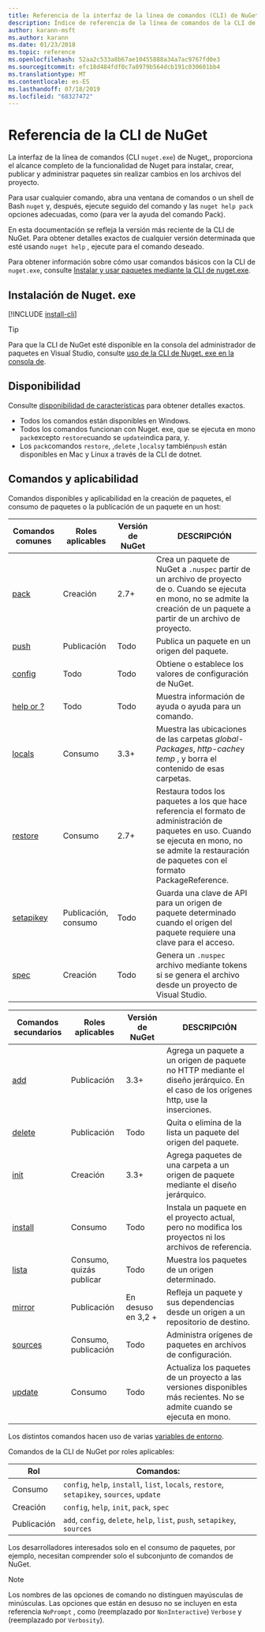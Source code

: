 ```yaml
---
title: Referencia de la interfaz de la línea de comandos (CLI) de NuGet
description: Índice de referencia de la línea de comandos de la CLI de Nuget. exe
author: karann-msft
ms.author: karann
ms.date: 01/23/2018
ms.topic: reference
ms.openlocfilehash: 52aa2c533a8b67ae10455888a34a7ac9767fd0e3
ms.sourcegitcommit: efc18d484fdf0c7a8979b564dcb191c030601bb4
ms.translationtype: MT
ms.contentlocale: es-ES
ms.lasthandoff: 07/18/2019
ms.locfileid: "68327472"
---
```

# <a name="nuget-cli-reference"></a>Referencia de la CLI de NuGet

La interfaz de la línea de comandos (CLI `nuget.exe`) de Nuget,, proporciona el alcance completo de la funcionalidad de Nuget para instalar, crear, publicar y administrar paquetes sin realizar cambios en los archivos del proyecto.

Para usar cualquier comando, abra una ventana de comandos o un shell de Bash `nuget` y, después, ejecute seguido del comando y las `nuget help pack` opciones adecuadas, como (para ver la ayuda del comando Pack).

En esta documentación se refleja la versión más reciente de la CLI de NuGet. Para obtener detalles exactos de cualquier versión determinada que esté usando `nuget help` , ejecute para el comando deseado.

Para obtener información sobre cómo usar comandos básicos con la CLI de `nuget.exe`, consulte [Instalar y usar paquetes mediante la CLI de nuget.exe](../consume-packages/install-use-packages-nuget-cli.md).

## <a name="installing-nugetexe"></a>Instalación de Nuget. exe

[!INCLUDE [install-cli](../includes/install-cli.md)]

> [!Tip]
> Para que la CLI de NuGet esté disponible en la consola del administrador de paquetes en Visual Studio, consulte [uso de la CLI de Nuget. exe en la consola de](../consume-packages/install-use-packages-powershell.md#use-the-nugetexe-cli-in-the-console).

## <a name="availability"></a>Disponibilidad

Consulte [disponibilidad de características](../install-nuget-client-tools.md#feature-availability) para obtener detalles exactos.

- Todos los comandos están disponibles en Windows.
- Todos los comandos funcionan con Nuget. exe, que se ejecuta en mono `pack`excepto `restore`cuando se `update`indica para, y.
- Los `pack`comandos `restore`, ,`delete` ,`locals`y también`push` están disponibles en Mac y Linux a través de la CLI de dotnet.

## <a name="commands-and-applicability"></a>Comandos y aplicabilidad

Comandos disponibles y aplicabilidad en la creación de paquetes, el consumo de paquetes o la publicación de un paquete en un host:

| Comandos comunes | Roles aplicables | Versión de NuGet | DESCRIPCIÓN |
| --- | --- | --- | --- |
| [pack](cli-reference/cli-ref-pack.md) | Creación | 2.7+ | Crea un paquete de NuGet a `.nuspec` partir de un archivo de proyecto de o. Cuando se ejecuta en mono, no se admite la creación de un paquete a partir de un archivo de proyecto. |
| [push](cli-reference/cli-ref-push.md) | Publicación | Todo | Publica un paquete en un origen del paquete. |
| [config](cli-reference/cli-ref-config.md) | Todo | Todo | Obtiene o establece los valores de configuración de NuGet. |
| [help or ?](cli-reference/cli-ref-help.md) | Todo | Todo | Muestra información de ayuda o ayuda para un comando. |
| [locals](cli-reference/cli-ref-locals.md) | Consumo | 3.3+ | Muestra las ubicaciones de las carpetas *global-Packages*, *http-cache*y *temp* , y borra el contenido de esas carpetas. |
| [restore](cli-reference/cli-ref-restore.md) | Consumo | 2.7+ | Restaura todos los paquetes a los que hace referencia el formato de administración de paquetes en uso. Cuando se ejecuta en mono, no se admite la restauración de paquetes con el formato PackageReference. |
| [setapikey](cli-reference/cli-ref-setapikey.md) | Publicación, consumo | Todo | Guarda una clave de API para un origen de paquete determinado cuando el origen del paquete requiere una clave para el acceso. |
| [spec](cli-reference/cli-ref-spec.md) | Creación | Todo | Genera un `.nuspec` archivo mediante tokens si se genera el archivo desde un proyecto de Visual Studio. |

| Comandos secundarios | Roles aplicables | Versión de NuGet | DESCRIPCIÓN |
| --- | --- | --- | --- |
| [add](cli-reference/cli-ref-add.md) | Publicación | 3.3+ | Agrega un paquete a un origen de paquete no HTTP mediante el diseño jerárquico. En el caso de los orígenes http, use la inserciones. |
| [delete](cli-reference/cli-ref-delete.md) | Publicación | Todo | Quita o elimina de la lista un paquete del origen del paquete. |
| [init](cli-reference/cli-ref-init.md) | Creación | 3.3+ | Agrega paquetes de una carpeta a un origen de paquete mediante el diseño jerárquico. |
| [install](cli-reference/cli-ref-install.md) | Consumo | Todo | Instala un paquete en el proyecto actual, pero no modifica los proyectos ni los archivos de referencia. |
| [lista](cli-reference/cli-ref-list.md) | Consumo, quizás publicar | Todo | Muestra los paquetes de un origen determinado. |
| [mirror](cli-reference/cli-ref-mirror.md) | Publicación | En desuso en 3,2 + | Refleja un paquete y sus dependencias desde un origen a un repositorio de destino. |
| [sources](cli-reference/cli-ref-sources.md) | Consumo, publicación | Todo | Administra orígenes de paquetes en archivos de configuración. |
| [update](cli-reference/cli-ref-update.md) | Consumo | Todo | Actualiza los paquetes de un proyecto a las versiones disponibles más recientes. No se admite cuando se ejecuta en mono. |

Los distintos comandos hacen uso de varias [variables de entorno](cli-reference/cli-ref-environment-variables.md).

Comandos de la CLI de NuGet por roles aplicables:

| Rol | Comandos: |
| --- | --- |
| Consumo | `config`, `help`, `install`, `list`, `locals`, `restore`, `setapikey`, `sources`, `update` |
| Creación | `config`, `help`, `init`, `pack`, `spec` |
| Publicación | `add`, `config`, `delete`, `help`, `list`, `push`, `setapikey`, `sources` |

Los desarrolladores interesados solo en el consumo de paquetes, por ejemplo, necesitan comprender solo el subconjunto de comandos de NuGet.

> [!Note]
> Los nombres de las opciones de comando no distinguen mayúsculas de minúsculas. Las opciones que están en desuso no se incluyen en esta referencia `NoPrompt` , como (reemplazado por `NonInteractive`) `Verbose` y (reemplazado por `Verbosity`).
